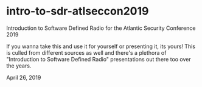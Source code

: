 # intro-to-sdr-atlseccon2019

Introduction to Software Defined Radio for the Atlantic Security Conference 2019

If you wanna take this and use it for yourself or presenting it, its yours! This is culled from different sources as well and there's a plethora of "Introduction to Software Defined Radio" presentations out there too over the years.

April 26, 2019
